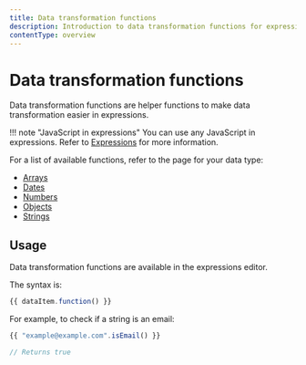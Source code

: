 ```yaml
---
title: Data transformation functions
description: Introduction to data transformation functions for expressions.
contentType: overview
---
```


# Data transformation functions

Data transformation functions are helper functions to make data transformation easier in expressions.

!!! note "JavaScript in expressions"
		You can use any JavaScript in expressions. Refer to [Expressions](/code/understand-expressions/) for more information.

For a list of available functions, refer to the page for your data type:

* [Arrays](/code/builtin/data-transformation-functions/arrays/)
* [Dates](/code/builtin/data-transformation-functions/dates/)
* [Numbers](/code/builtin/data-transformation-functions/numbers/)
* [Objects](/code/builtin/data-transformation-functions/objects/)
* [Strings](/code/builtin/data-transformation-functions/strings/)

## Usage

Data transformation functions are available in the expressions editor.

The syntax is:

```js
{{ dataItem.function() }}
```

For example, to check if a string is an email:

```js
{{ "example@example.com".isEmail() }}

// Returns true
```
